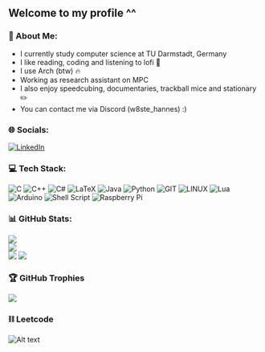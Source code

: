 ## Welcome to my profile ^^

### 💫 About Me:
- I currently study computer science at TU Darmstadt, Germany <br>
- I like reading, coding and listening to lofi 📒 <br>
- I use Arch (btw) 🔥 <br>
- Working as research assistant on MPC <br>
- I also enjoy speedcubing, documentaries, trackball mice and stationary ✏️<br>
- You can contact me via Discord (w8ste_hannes) :)


### 🌐 Socials:
[![LinkedIn](https://img.shields.io/badge/LinkedIn-%230077B5.svg?logo=linkedin&logoColor=white)](https://linkedin.com/in/hannes-albert-508029282/) 

### 💻 Tech Stack:
![C](https://img.shields.io/badge/c-%2300599C.svg?style=for-the-badge&logo=c&logoColor=white) ![C++](https://img.shields.io/badge/c++-%2300599C.svg?style=for-the-badge&logo=c%2B%2B&logoColor=white) ![C#](https://img.shields.io/badge/c%23-%23239120.svg?style=for-the-badge&logo=c-sharp&logoColor=white) ![LaTeX](https://img.shields.io/badge/latex-%23008080.svg?style=for-the-badge&logo=latex&logoColor=white) ![Java](https://img.shields.io/badge/java-%23ED8B00.svg?style=for-the-badge&logo=java&logoColor=white) ![Python](https://img.shields.io/badge/python-3670A0?style=for-the-badge&logo=python&logoColor=ffdd54) ![GIT](https://img.shields.io/badge/Git-fc6d26?style=for-the-badge&logo=git&logoColor=white) ![LINUX](https://img.shields.io/badge/Linux-FCC624?style=for-the-badge&logo=linux&logoColor=black) ![Lua](https://img.shields.io/badge/lua-%232C2D72.svg?style=for-the-badge&logo=lua&logoColor=white) ![Arduino](https://img.shields.io/badge/-Arduino-00979D?style=for-the-badge&logo=Arduino&logoColor=white) ![Shell Script](https://img.shields.io/badge/shell_script-%23121011.svg?style=for-the-badge&logo=gnu-bash&logoColor=white) ![Raspberry Pi](https://img.shields.io/badge/-RaspberryPi-C51A4A?style=for-the-badge&logo=Raspberry-Pi)
### 📊 GitHub Stats:

![](https://github-readme-stats.vercel.app/api/top-langs/?username=w8ste&langs_count=8&theme=tokyonight)<br/>
![](https://github-readme-stats.vercel.app/api?username=w8ste&show_icons=true&locale=en&theme=tokyonight)<br/>
![](https://github-readme-streak-stats.herokuapp.com/?user=w8ste&theme=tokyonight)
![](http://github-profile-summary-cards.vercel.app/api/cards/profile-details?username=w8ste&theme=tokyonight)

### 🏆 GitHub Trophies
![](https://github-profile-trophy.vercel.app/?username=w8ste&theme=tokyonight&no-frame=false&no-bg=true&margin-w=4)

### ⛓️  Leetcode
![Alt text](https://leetcard.jacoblin.cool/w8st3?theme=nord)




